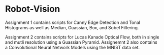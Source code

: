 # Robot-Vision

Assignment 1 contains scripts for Canny Edge Detection and Tonal Histograms as well as Median, Guassian, Box, and Sobel Filtering.

Assignment 2 contains scripts for Lucas Kanade Optical Flow, both in single and mutli resolution using a Guassian Pyramid. Assignemnt 2 also contains a Convolutional Neural Network Models using the MNIST data set.
